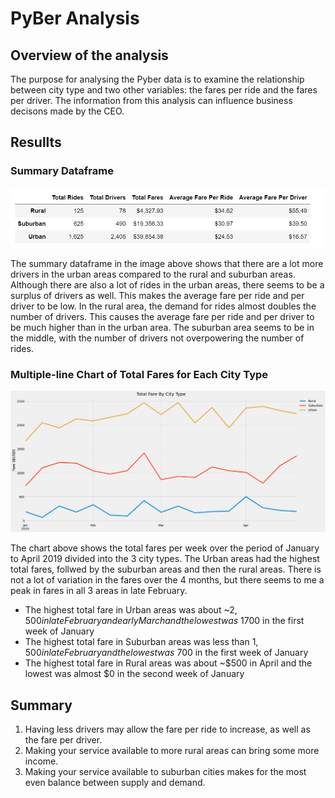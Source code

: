 # PyBer Analysis

## Overview of the analysis
The purpose for analysing the Pyber data is to examine the relationship between city type and two other variables: the fares per ride and the fares per driver. The information from this analysis can influence business decisons made by the CEO.

## Resullts

### Summary Dataframe 

![Summary Dataframe](analysis/Summary_Dataframe.png)

The summary dataframe in the image above shows that there are a lot more drivers in the urban areas compared to the rural and suburban areas. Although there are also a lot of rides in the urban areas, there seems to be a surplus of drivers as well. This makes the average fare per ride and per driver to be low. 
In the rural area, the demand for rides almost doubles the number of drivers. This causes the average fare per ride and per driver to be much higher than in the urban area. 
The suburban area seems to be in the middle, with the number of drivers not overpowering the number of rides. 

### Multiple-line Chart of Total Fares for Each City Type

![Multiple-line Chart of Total Fares for Each City Type](analysis/PyBer_fare_summary.png)

The chart above shows the total fares per week over the period of January to April 2019 divided into the 3 city types. The Urban areas had the highest total fares, follwed by the suburban areas and then the rural areas. There is not a lot of variation in the fares over the 4 months, but there seems to me a peak in fares in all 3 areas in late February. 
- The highest total fare in Urban areas was about ~$2,500 in late February and early March and the lowest was ~$1700 in the first week of January
- The highest total fare in Suburban areas was less than $1,500 in late February and the lowest was ~$700 in the first week of January
- The highest total fare in Rural areas was about ~$500 in April and the lowest was almost $0 in the second week of January

## Summary
1. Having less drivers may allow the fare per ride to increase, as well as the fare per driver. 
2. Making your service available to more rural areas can bring some more income. 
3. Making your service available to suburban cities makes for the most even balance between supply and demand. 
